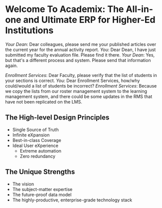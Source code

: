 # Welcome To Academix: The All-in-one and Ultimate ERP for Higher-Ed Institutions
*Your Dean*: Dear colleagues, please send me your published articles over the current year for the annual activity report. *You*: Dear Dean, I have just submitted my faculty evaluation file. Please find it there. *Your Dean*: Yes, but that's a different process and system. Please send that information again.

*Enrollment Services*: Dear Faculty, please verify that the list of students in your sections is correct. *You*: Dear Enrollment Services, how/why could/would a list of students be incorrect? *Enrollment Services*: Because we copy the lists from our roster management system to the learning management system, and there could be some updates in the RMS that have not been replicated on the LMS.

## The High-level Design Principles
- Single Source of Truth
- Infinite eXpansion
- Best-in-class Coverage
- Ideal User eXperience
  - Extreme automation
  - Zero redundancy

## The Unique Strengths
- The vision
- The subject-matter expertise
- The future-proof data model
- The highly-productive, enterprise-grade technology stack
